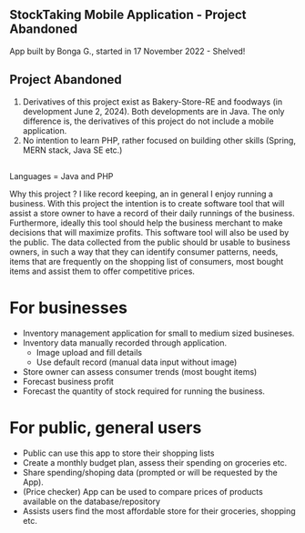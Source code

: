 ## StockTaking Mobile Application - Project Abandoned
App built by Bonga G., 
started in 17 November 2022 - Shelved!

## Project Abandoned 
1. Derivatives of this project exist as Bakery-Store-RE and foodways (in development June 2, 2024). Both developments are in Java. 
The only difference is, the derivatives of this project do not include a mobile application.
2. No intention to learn PHP, rather focused on building other skills (Spring, MERN stack, Java SE etc.)

## 

Languages = Java and PHP

Why this project ?
I like record keeping, an in general I enjoy running a business. With this project the intention is to create software tool that will assist a store owner to have a record 
of their daily runnings of the business. Furthermore, ideally this tool should help the business merchant to make decisions that will maximize profits. This software 
tool will also be used by the public. The data collected from the public should br usable to business owners, in such a way that they can identify consumer patterns,
needs, items that are frequently on the shopping list of consumers, most bought items and assist them to offer competitive prices.


# For businesses
- Inventory management application for small to medium sized busineses.
- Inventory data manually recorded through application.
  * Image upload and fill details
  * Use default record (manual data input without image)
- Store owner can assess consumer trends (most bought items)
- Forecast business profit
- Forecast the quantity of stock required for running the business.
 
 # For public, general users
 - Public can use this app to store their shopping lists
 - Create a monthly budget plan, assess their spending on groceries etc.
 - Share spending/shoping data (prompted or will be requested by the App).
 - (Price checker) App can be used to compare prices of products available on the database/repository
 - Assists users find the most affordable store for their groceries, shopping etc.
